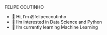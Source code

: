 FELIPE COUTINHO

- 👋 Hi, I’m @felipeccoutinho
- 👀 I’m interested in Data Science and Python
- 🌱 I’m currently learning Machine Learning


<!---
felipeccoutinho/felipeccoutinho is a ✨ special ✨ repository because its `README.md` (this file) appears on your GitHub profile.
You can click the Preview link to take a look at your changes.
--->
